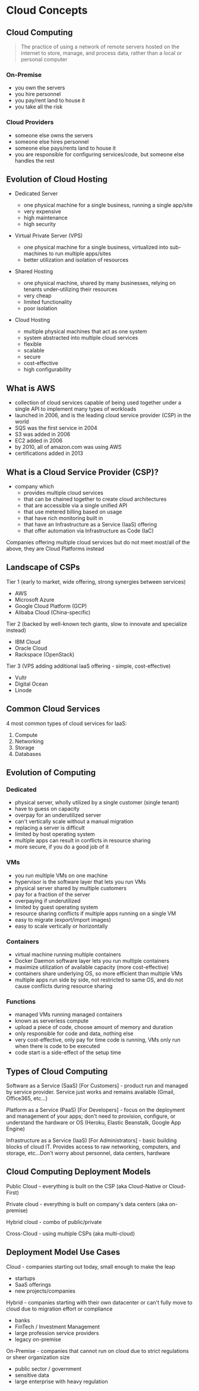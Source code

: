 # Cloud Concepts

## Cloud Computing

> The practice of using a network of remote servers hosted on the internet to store, manage, and process data, rather than a local or personal computer

### On-Premise

- you own the servers
- you hire personnel
- you pay/rent land to house it
- you take all the risk

### Cloud Providers

- someone else owns the servers
- someone else hires personnel
- someone else pays/rents land to house it
- you are responsible for configuring services/code, but someone else handles the rest

## Evolution of Cloud Hosting

- Dedicated Server

  - one physical machine for a single business, running a single app/site
  - very expensive
  - high maintenance
  - high security

- Virtual Private Server (VPS)

  - one physical machine for a single business, virtualized into sub-machines to run multiple apps/sites
  - better utilization and isolation of resources

- Shared Hosting

  - one physical machine, shared by many businesses, relying on tenants under-utilizing their resources
  - very cheap
  - limited functionality
  - poor isolation

- Cloud Hosting
  - multiple physical machines that act as one system
  - system abstracted into multiple cloud services
  - flexible
  - scalable
  - secure
  - cost-effective
  - high configurability

## What is AWS

- collection of cloud services capable of being used together under a single API to implement many types of workloads
- launched in 2006, and is the leading cloud service provider (CSP) in the world
- SQS was the first service in 2004
- S3 was added in 2006
- EC2 added in 2006
- by 2010, all of amazon.com was using AWS
- certifications added in 2013

## What is a Cloud Service Provider (CSP)?

- company which
  - provides multiple cloud services
  - that can be chained together to create cloud architectures
  - that are accessible via a single unified API
  - that use metered billing based on usage
  - that have rich monitoring built in
  - that have an Infrastructure as a Service (IaaS) offering
  - that offer automation via Infrastructure as Code (IaC)

Companies offering multiple cloud services but do not meet most/all of the above, they are Cloud Platforms instead

## Landscape of CSPs

Tier 1 (early to market, wide offering, strong synergies between services)

- AWS
- Microsoft Azure
- Google Cloud Platform (GCP)
- Alibaba Cloud (China-specific)

Tier 2 (backed by well-known tech giants, slow to innovate and specialize instead)

- IBM Cloud
- Oracle Cloud
- Rackspace (OpenStack)

Tier 3 (VPS adding additional IaaS offering - simple, cost-effective)

- Vultr
- Digital Ocean
- Linode

## Common Cloud Services

4 most common types of cloud services for IaaS:

1. Compute
2. Networking
3. Storage
4. Databases

## Evolution of Computing

### Dedicated

- physical server, wholly utilized by a single customer (single tenant)
- have to guess on capacity
- overpay for an underutilized server
- can't vertically scale without a manual migration
- replacing a server is difficult
- limited by host operating system
- multiple apps can result in conflicts in resource sharing
- more secure, if you do a good job of it

### VMs

- you run multiple VMs on one machine
- hypervisor is the software layer that lets you run VMs
- physical server shared by multiple customers
- pay for a fraction of the server
- overpaying if underutilized
- limited by guest operating system
- resource sharing conflicts if multiple apps running on a single VM
- easy to migrate (export/import images)
- easy to scale vertically or horizontally

### Containers

- virtual machine running multiple containers
- Docker Daemon software layer lets you run multiple containers
- maximize utilization of available capacity (more cost-effective)
- containers share underlying OS, so more efficient than multiple VMs
- multiple apps run side by side, not restricted to same OS, and do not cause conflicts during resource sharing

### Functions

- managed VMs running managed containers
- known as serverless compute
- upload a piece of code, choose amount of memory and duration
- only responsible for code and data, nothing else
- very cost-effective, only pay for time code is running, VMs only run when there is code to be executed
- code start is a side-effect of the setup time

## Types of Cloud Computing

Software as a Service (SaaS) [For Customers] - product run and managed by service provider. Service just works and remains available (Gmail, Office365, etc...)

Platform as a Service (PaaS) [For Developers] - focus on the deployment and management of your apps; don't need to provision, configure, or understand the hardware or OS (Heroku, Elastic Beanstalk, Google App Engine)

Infrastructure as a Service (IaaS) [For Administrators] - basic building blocks of cloud IT. Provides access to raw networking, computers, and storage, etc...Don't worry about personnel, data centers, hardware

## Cloud Computing Deployment Models

Public Cloud - everything is built on the CSP (aka Cloud-Native or Cloud-First)

Private cloud - everything is built on company's data centers (aka on-premise)

Hybrid cloud - combo of public/private

Cross-Cloud - using multiple CSPs (aka multi-cloud)

## Deployment Model Use Cases

Cloud - companies starting out today, small enough to make the leap

- startups
- SaaS offerings
- new projects/companies

Hybrid - companies starting with their own datacenter or can't fully move to cloud due to migration effort or compliance

- banks
- FinTech / Investment Management
- large profession service providers
- legacy on-premise

On-Premise - companies that cannot run on cloud due to strict regulations or sheer organization size

- public sector / government
- sensitive data
- large enterprise with heavy regulation
